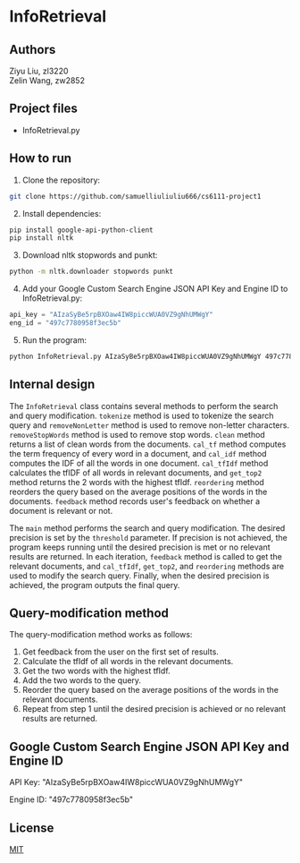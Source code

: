 # InfoRetrieval


## Authors

Ziyu Liu, zl3220\
Zelin Wang, zw2852


## Project files

- InfoRetrieval.py

## How to run
1. Clone the repository:
```bash
git clone https://github.com/samuelliuliuliu666/cs6111-project1
```

2. Install dependencies:
```bash
pip install google-api-python-client
pip install nltk
```

3. Download nltk stopwords and punkt:
```bash
python -m nltk.downloader stopwords punkt
```

4. Add your Google Custom Search Engine JSON API Key and Engine ID to InfoRetrieval.py:
```python
api_key = "AIzaSyBe5rpBXOaw4IW8piccWUA0VZ9gNhUMWgY"
eng_id = "497c7780958f3ec5b"
```

5. Run the program:
```bash
python InfoRetrieval.py AIzaSyBe5rpBXOaw4IW8piccWUA0VZ9gNhUMWgY 497c7780958f3ec5b [PRECISION] [QUERY]
```

## Internal design
The `InfoRetrieval` class contains several methods to perform the search and query modification. `tokenize` method is used to tokenize the search query and `removeNonLetter` method is used to remove non-letter characters. `removeStopWords` method is used to remove stop words. `clean` method returns a list of clean words from the documents. `cal_tf` method computes the term frequency of every word in a document, and `cal_idf` method computes the IDF of all the words in one document. `cal_tfIdf` method calculates the tfIDF of all words in relevant documents, and `get_top2` method returns the 2 words with the highest tfIdf. `reordering` method reorders the query based on the average positions of the words in the documents. `feedback` method records user's feedback on whether a document is relevant or not.

The `main` method performs the search and query modification. The desired precision is set by the `threshold` parameter. If precision is not achieved, the program keeps running until the desired precision is met or no relevant results are returned. In each iteration, `feedback` method is called to get the relevant documents, and `cal_tfIdf`, `get_top2`, and `reordering` methods are used to modify the search query. Finally, when the desired precision is achieved, the program outputs the final query.

## Query-modification method
The query-modification method works as follows:

1. Get feedback from the user on the first set of results.
2. Calculate the tfIdf of all words in the relevant documents.
3. Get the two words with the highest tfIdf.
4. Add the two words to the query.
5. Reorder the query based on the average positions of the words in the relevant documents.
6. Repeat from step 1 until the desired precision is achieved or no relevant results are returned.

## Google Custom Search Engine JSON API Key and Engine ID
API Key: "AIzaSyBe5rpBXOaw4IW8piccWUA0VZ9gNhUMWgY"

Engine ID: "497c7780958f3ec5b"

## License

[MIT](https://choosealicense.com/licenses/mit/)